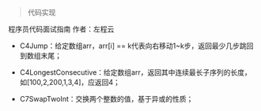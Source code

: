 >代码实现

程序员代码面试指南 作者：左程云

- C4Jump：给定数组arr，arr[i] == k代表向右移动1~k步，返回最少几步跳回到数组末尾；

- C4LongestConsecutive：给定数组arr，返回其中连续最长子序列的长度，如[100,2,200,1,3,4]，应返回4；

- C7SwapTwoInt：交换两个整数的值，基于异或的性质；
